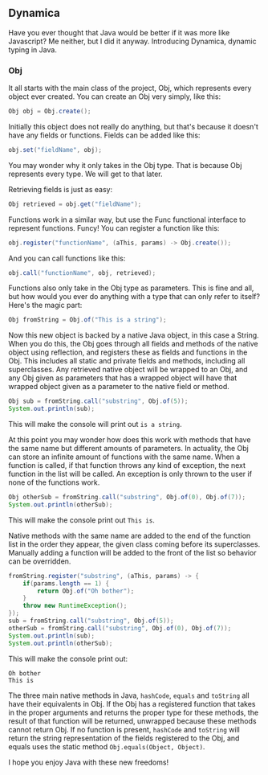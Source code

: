 ## Dynamica

Have you ever thought that Java would be better if it was more like Javascript? Me neither, but I did it anyway. 
Introducing Dynamica, dynamic typing in Java.

### Obj

It all starts with the main class of the project, Obj, which represents every object ever created. You can create an Obj
very simply, like this:

```java
Obj obj = Obj.create();
```

Initially this object does not really do anything, but that's because it doesn't have any fields or functions. Fields
can be added like this:

```java
obj.set("fieldName", obj);
```

You may wonder why it only takes in the Obj type. That is because Obj represents every type. We will get to that later.

Retrieving fields is just as easy:

```java
Obj retrieved = obj.get("fieldName");
```

Functions work in a similar way, but use the Func functional interface to represent functions. Funcy! You can register a
function like this:

```java
obj.register("functionName", (aThis, params) -> Obj.create());
```

And you can call functions like this:

```java
obj.call("functionName", obj, retrieved);
```

Functions also only take in the Obj type as parameters. This is fine and all, but how would you ever do anything with a 
type that can only refer to itself? Here's the magic part:

```java
Obj fromString = Obj.of("This is a string");
```

Now this new object is backed by a native Java object, in this case a String. When you do this, the Obj goes through all
fields and methods of the native object using reflection, and registers these as fields and functions in the Obj. This
includes all static and private fields and methods, including all superclasses. Any retrieved native object will be 
wrapped to an Obj, and any Obj given as parameters that has a wrapped object will have that wrapped object given as a
parameter to the native field or method.

```java
Obj sub = fromString.call("substring", Obj.of(5));
System.out.println(sub);
```

This will make the console will print out `is a string`.

At this point you may wonder how does this work with methods that have the same name but different amounts of 
parameters. In actuality, the Obj can store an infinite amount of functions with the same name. When a function is 
called, if that function throws any kind of exception, the next function in the list will be called. An exception is 
only thrown to the user if none of the functions work.

```java
Obj otherSub = fromString.call("substring", Obj.of(0), Obj.of(7));
System.out.println(otherSub);
```

This will make the console print out `This is`.

Native methods with the same name are added to the end of the function list in the order they appear, the given class 
coming before its superclasses. Manually adding a function will be added to the front of the list so behavior can be
overridden.

```java
fromString.register("substring", (aThis, params) -> {
    if(params.length == 1) {
        return Obj.of("Oh bother");
    }
    throw new RuntimeException();
});
sub = fromString.call("substring", Obj.of(5));
otherSub = fromString.call("substring", Obj.of(0), Obj.of(7));
System.out.println(sub);
System.out.println(otherSub);
```

This will make the console print out:

```
Oh bother
This is
```

The three main native methods in Java, `hashCode`, `equals` and `toString` all have their equivalents in Obj. If the Obj
has a registered function that takes in the proper arguments and returns the proper type for these methods, the result
of that function will be returned, unwrapped because these methods cannot return Obj. If no function is present, 
`hashCode` and `toString` will return the string representation of the fields registered to the Obj, and equals uses the
static method `Obj.equals(Object, Object)`.

I hope you enjoy Java with these new freedoms!